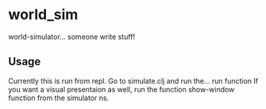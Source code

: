 # world_sim

world-simulator... someone write stuff!

## Usage

Currently this is run from repl.
Go to simulate.clj and run the... run function
If you want a visual presentaion as well, run the function
show-window function from the simulator ns.